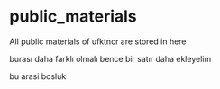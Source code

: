 # public_materials
All public materials of ufktncr are stored in here





burası daha farklı olmalı bence
bir satır daha ekleyelim


bu arasi bosluk
